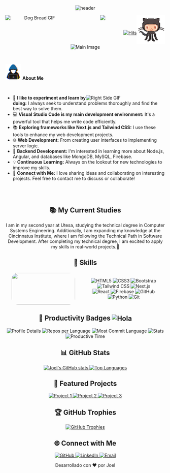 <!-- Encabezado con saludo animado -->
<div align="center" width="100">
  <img src="https://capsule-render.vercel.app/api?color=0:1408d0,50:0860d0,100:08c4d0&height=250&section=header&text=Hi%20I'm%20Joel%20David&fontSize=30&type=waving&fontColor=fefefe&&animation=fadeIn"
  alt="header"/>
</div>

<!-- Subtítulo animado -->
<p align="center">
 <img src="https://media.giphy.com/media/io5n920fY8uPuICaE0/giphy.gif" alt="Dog Bread GIF" width="200" align="left">
  <a href="https://github.com/DenverCoder1/readme-typing-svg">
    <img src="https://readme-typing-svg.herokuapp.com?font=Time+New+Roman&color=cyan&size=25&center=true&vCenter=true&width=600&height=100&lines=Programming..&hearts;++;Front-End+Developer,;Full-Stack+Developer,;Learning...,;Love+to+learn+new+stuffs..<3">
  </a>
  <img src="https://raw.githubusercontent.com/lgzarturo/lgzarturo/master/assets/87202985-820dcb80-c2b6-11ea-9f56-7ec461c497c3.gif" alt="GitHub" style="float: right;" align="right" width="90"/>  
  <div align="right" width="50" style="display: flex; flex-direction: column; align-items: right;">
 
[![Hits](https://hits.sh/github.com/Joel190321.svg?label=Visitors&color=0F56E7)](https://hits.sh/github.com/Joel190321/) 
</div>
</p>

<!-- Imagen principal -->
<p align="center">
  <img src="https://github.com/Joel190321/Joel190321/blob/main/MainGithub.png" alt="Main Image">
</p>



<br>

<!-- Sección "Acerca de mí" con imagen animada -->
<picture><img src="https://github.com/0xAbdulKhalid/0xAbdulKhalid/raw/main/assets/mdImages/about_me.gif" width="50px" alt="About me icon"></picture> **About Me**

<br>

<picture> <img align="right" src="https://github.com/7oSkaaa/7oSkaaa/blob/main/Images/Right_Side.gif?raw=true" width="250px" alt="Right Side GIF"></picture>

- 🚀 **I like to experiment and learn by doing:** I always seek to understand problems thoroughly and find the best way to solve them.
- 💻 **Visual Studio Code is my main development environment:** It's a powerful tool that helps me write code efficiently.
- 📚 **Exploring frameworks like Next.js and Tailwind CSS:** I use these tools to enhance my web development projects.
- 🌐 **Web Development:** From creating user interfaces to implementing server logic.
- 🔧 **Backend Development:** I'm interested in learning more about Node.js, Angular, and databases like MongoDB, MySQL, Firebase.
- 💡 **Continuous Learning:** Always on the lookout for new technologies to improve my skills.
- 💬 **Connect with Me:** I love sharing ideas and collaborating on interesting projects. Feel free to contact me to discuss or collaborate!

<br><br>

<!-- Mis Estudios Actuales -->
<h2 align="center">📚 My Current Studies</h2>
<p align="center">
I am in my second year at Utesa, studying the technical degree in Computer Systems Engineering. Additionally, I am expanding my knowledge at the Cincinnatus Institute, where I am following the Technical Path in Software Development. After completing my technical degree, I am excited to apply my skills in real-world projects.🎃
</p>


<!-- Skills con GIF y iconos -->
<h2 align="center">🚀 Skills</h2>

<div style="margin: 20px; display: flex; align-items: center; justify-content: center;">
  <!-- GIF a la izquierda -->
  <div style="flex: 1; margin-right: 20px;">
    <img align="left" src="https://media.giphy.com/media/du3J3cXyzhj75IOgvA/giphy.gif?cid=790b76118gx1ycy9dzoxgfoygdu6eapnek89yux81h54bhlb&ep=v1_gifs_search&rid=giphy.gif&ct=g" width="200" height="100" style="border: none; border-radius: 20px;" frameBorder="0" class="giphy-embed" allowFullScreen>
  </div>
  <!-- Iconos a la derecha -->
  <div style="flex: 1;">
    <p align="center">
      <img src="https://img.shields.io/badge/HTML5-%23E34F26?style=for-the-badge&logo=html5&logoColor=white" alt="HTML5">
      <img src="https://img.shields.io/badge/CSS3-%231572B6?style=for-the-badge&logo=css3&logoColor=white" alt="CSS3">
      <img src="https://img.shields.io/badge/Bootstrap-%23563D7C?style=for-the-badge&logo=bootstrap&logoColor=white" alt="Bootstrap">
      <img src="https://img.shields.io/badge/Tailwind_CSS-%231a202c?style=for-the-badge&logo=tailwind-css&logoColor=38b2ac" alt="Tailwind CSS">
      <img src="https://img.shields.io/badge/Next.js-%23000000?style=for-the-badge&logo=next.js&logoColor=white" alt="Next.js">
      <img src="https://img.shields.io/badge/React-%2361DAFB?style=for-the-badge&logo=react&logoColor=white" alt="React">
      <img src="https://img.shields.io/badge/Firebase-%23FFCA28?style=for-the-badge&logo=firebase&logoColor=black" alt="Firebase">
      <img src="https://img.shields.io/badge/GitHub-%23181717?style=for-the-badge&logo=github&logoColor=white" alt="GitHub">
      <img src="https://img.shields.io/badge/Python-%233776AB?style=for-the-badge&logo=python&logoColor=white" alt="Python">
      <img src="https://img.shields.io/badge/Git-%23F05032?style=for-the-badge&logo=git&logoColor=white" alt="Git">
    </p>
  </div>
</div>




<h2 align="center">🎯 Productivity Badges <img alt="Hola" height="70px" width="70px" align="center" src="https://c.tenor.com/fYg91qBpDdgAAAAi/bongo-cat-transparent.gif"></h2> 
<p align="center">
  <img src="https://github-profile-summary-cards.vercel.app/api/cards/profile-details?username=Joel190321&theme=dark" alt="Profile Details">
  <img src="https://github-profile-summary-cards.vercel.app/api/cards/repos-per-language?username=Joel190321&theme=dark" alt="Repos per Language">
  <img src="https://github-profile-summary-cards.vercel.app/api/cards/most-commit-language?username=Joel190321&theme=dark" alt="Most Commit Language">
  <img src="https://github-profile-summary-cards.vercel.app/api/cards/stats?username=Joel190321&theme=dark" alt="Stats">
  <img src="https://github-profile-summary-cards.vercel.app/api/cards/productive-time?username=Joel190321&theme=dark" alt="Productive Time">
</p>
<!-- Estadísticas de GitHub -->
<h2 align="center">📊 GitHub Stats</h2>
<p align="center">
  <a href="https://github.com/anuraghazra/github-readme-stats">
    <img src="https://github-readme-stats.vercel.app/api?username=Joel190321&show_icons=true&theme=dark" alt="Joel's GitHub stats">
  </a>
  <a href="https://github.com/anuraghazra/github-readme-stats">
    <img src="https://github-readme-stats.vercel.app/api/top-langs/?username=Joel190321&layout=compact&theme=dark" alt="Top Languages">
  </a>
</p>




<!-- Repositorios destacados -->
<h2 align="center">🚀 Featured Projects</h2>
<p align="center">
  <a href="https://github.com/Joel190321/Project1">
    <img src="https://github-readme-stats.vercel.app/api/pin/?username=Joel190321&repo=Camp&theme=dark" alt="Project 1">
  </a>
  <a href="https://github.com/Joel190321/Project2">
    <img src="https://github-readme-stats.vercel.app/api/pin/?username=Joel190321&repo=Todo_App&theme=dark" alt="Project 2">
  </a>
  <a href="https://github.com/Joel190321/Project3">
    <img src="https://github-readme-stats.vercel.ap/api/pin/?username=Joel190321&repo=MovieAppMobile&theme=dark" alt="Project 3">
  </a>
</p>


<!-- Trofeos de GitHub -->
<h2 align="center">🏆 GitHub Trophies</h2>
<p align="center">
  <a href="https://github.com/ryo-ma/github-profile-trophy">
    <img src="https://github-profile-trophy.vercel.app/?username=Joel190321&theme=discord" alt="GitHub Trophies">
  </a>
</p>

<!-- Sección de enlaces a redes sociales -->
<h2 align="center">🌐 Connect with Me</h2>
<p align="center">
  <a href="https://github.com/Joel190321" target="_blank">
    <img src="https://img.shields.io/badge/GitHub-%2312100E?style=for-the-badge&logo=github&logoColor=white" alt="GitHub">
  </a>
  <a href="https://www.instagram.com/davidmclass?igsh=MTh4dGt0Z3FkcWp3NQ%3D%3D&utm_source=qr" target="_blank">
    <img src="https://img.shields.io/badge/Instagram-%23E4405F?style=for-the-badge&logo=instagram&logoColor=black" alt="LinkedIn">
  </a>
  <a href="mailto:ype0111@gmail.com" target="_blank">
    <img src="https://img.shields.io/badge/Email-%23D14836?style=for-the-badge&logo=gmail&logoColor=white" alt="Email">
  </a>
</p>

<!-- Footer -->
<div align="center">
  <p>Desarrollado con ❤️ por Joel</p>

</div>




